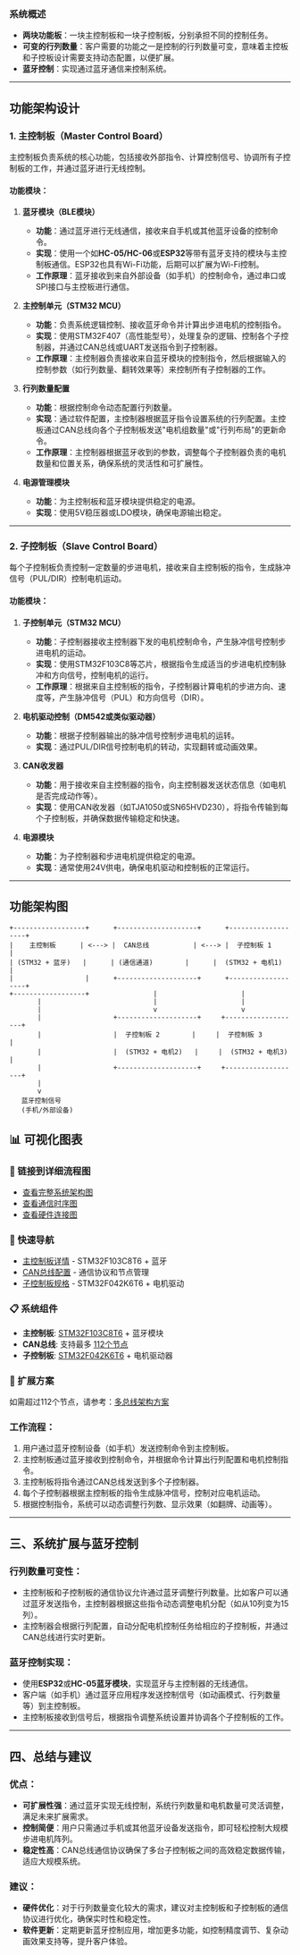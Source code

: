 
### **系统概述**

* **两块功能板**：一块主控制板和一块子控制板，分别承担不同的控制任务。
* **可变的行列数量**：客户需要的功能之一是控制的行列数量可变，意味着主控板和子控板设计需要支持动态配置，以便扩展。
* **蓝牙控制**：实现通过蓝牙通信来控制系统。

---

## **功能架构设计**

### **1. 主控制板（Master Control Board）**

主控制板负责系统的核心功能，包括接收外部指令、计算控制信号、协调所有子控制板的工作，并通过蓝牙进行无线控制。

#### **功能模块：**

1. **蓝牙模块（BLE模块）**

   * **功能**：通过蓝牙进行无线通信，接收来自手机或其他蓝牙设备的控制命令。
   * **实现**：使用一个如**HC-05/HC-06**或**ESP32**等带有蓝牙支持的模块与主控制板通信。ESP32也具有Wi-Fi功能，后期可以扩展为Wi-Fi控制。
   * **工作原理**：蓝牙接收到来自外部设备（如手机）的控制命令，通过串口或SPI接口与主控板进行通信。

2. **主控制单元（STM32 MCU）**

   * **功能**：负责系统逻辑控制、接收蓝牙命令并计算出步进电机的控制指令。
   * **实现**：使用STM32F407（高性能型号），处理复杂的逻辑、控制各个子控制器，并通过CAN总线或UART发送指令到子控制器。
   * **工作原理**：主控制器负责接收来自蓝牙模块的控制指令，然后根据输入的控制参数（如行列数量、翻转效果等）来控制所有子控制器的工作。

3. **行列数量配置**

   * **功能**：根据控制命令动态配置行列数量。
   * **实现**：通过软件配置，主控制器根据蓝牙指令设置系统的行列配置。主控板通过CAN总线向各个子控制板发送"电机组数量"或"行列布局"的更新命令。
   * **工作原理**：主控制器根据蓝牙收到的参数，调整每个子控制器负责的电机数量和位置关系，确保系统的灵活性和可扩展性。

4. **电源管理模块**

   * **功能**：为主控制板和蓝牙模块提供稳定的电源。
   * **实现**：使用5V稳压器或LDO模块，确保电源输出稳定。

---

### **2. 子控制板（Slave Control Board）**

每个子控制板负责控制一定数量的步进电机，接收来自主控制板的指令，生成脉冲信号（PUL/DIR）控制电机运动。

#### **功能模块：**

1. **子控制单元（STM32 MCU）**

   * **功能**：子控制器接收主控制器下发的电机控制命令，产生脉冲信号控制步进电机的运动。
   * **实现**：使用STM32F103C8等芯片，根据指令生成适当的步进电机控制脉冲和方向信号，控制电机的运行。
   * **工作原理**：根据来自主控制板的指令，子控制器计算电机的步进方向、速度等，产生脉冲信号（PUL）和方向信号（DIR）。

2. **电机驱动控制（DM542或类似驱动器）**

   * **功能**：根据子控制器输出的脉冲信号控制步进电机的运转。
   * **实现**：通过PUL/DIR信号控制电机的转动，实现翻转或动画效果。

3. **CAN收发器**

   * **功能**：用于接收来自主控制器的指令，向主控制器发送状态信息（如电机是否完成动作等）。
   * **实现**：使用CAN收发器（如TJA1050或SN65HVD230），将指令传输到每个子控制板，并确保数据传输稳定和快速。

4. **电源模块**

   * **功能**：为子控制器和步进电机提供稳定的电源。
   * **实现**：通常使用24V供电，确保电机驱动和控制板的正常运行。

---

## **功能架构图**

```
+------------------+      +--------------------+      +-------------------+
|    主控制板      | <---> |  CAN总线           | <---> |  子控制板 1       |
| (STM32 + 蓝牙)   |      | (通信通道)        |      |  (STM32 + 电机1)  |
|                  |      +--------------------+      +-------------------+
+------------------+                |                     |
       |                            |                     |
       |                            v                     v
       |                  +--------------------+     +-------------------+
       |                  |  子控制板 2        |     |  子控制板 3       |
       |                  |  (STM32 + 电机2)   |     |  (STM32 + 电机3)  |
       |                  +--------------------+     +-------------------+
       |
       v
   蓝牙控制信号
   (手机/外部设备)
```

## 📊 可视化图表

### 🔗 链接到详细流程图
- [查看完整系统架构图](./flowchart.md#system-architecture-flowchart)
- [查看通信时序图](./flowchart.md#detailed-communication-flow)
- [查看硬件连接图](./flowchart.md#hardware-connection-diagram)

### 🎯 快速导航
- [主控制板详情](./flowchart.md#master-controller) - STM32F103C8T6 + 蓝牙
- [CAN总线配置](./flowchart.md#can-bus) - 通信协议和节点管理
- [子控制板规格](./flowchart.md#slave-controllers) - STM32F042K6T6 + 电机驱动

### 📋 系统组件
- **主控制板**: [STM32F103C8T6](./flowchart.md#master-controller) + 蓝牙模块
- **CAN总线**: 支持最多 [112个节点](./flowchart.md#can-limitations)
- **子控制板**: [STM32F042K6T6](./flowchart.md#slave-controllers) + 电机驱动器

### 🔧 扩展方案
如需超过112个节点，请参考：[多总线架构方案](./flowchart.md#multi-bus-architecture)

### **工作流程：**

1. 用户通过蓝牙控制设备（如手机）发送控制命令到主控制板。
2. 主控制板通过蓝牙接收到控制命令，并根据命令计算出行列配置和电机控制指令。
3. 主控制板将指令通过CAN总线发送到多个子控制器。
4. 每个子控制器根据主控制板的指令生成脉冲信号，控制对应电机运动。
5. 根据控制指令，系统可以动态调整行列数、显示效果（如翻牌、动画等）。

---

## **三、系统扩展与蓝牙控制**

### **行列数量可变性：**

* 主控制板和子控制板的通信协议允许通过蓝牙调整行列数量。比如客户可以通过蓝牙发送指令，主控制器根据这些指令动态调整电机分配（如从10列变为15列）。
* 主控制器会根据行列配置，自动分配电机控制任务给相应的子控制板，并通过CAN总线进行实时更新。

### **蓝牙控制实现：**

* 使用**ESP32**或**HC-05蓝牙模块**，实现蓝牙与主控制器的无线通信。
* 客户端（如手机）通过蓝牙应用程序发送控制信号（如动画模式、行列数量等）到主控制板。
* 主控制板接收到信号后，根据指令调整系统设置并协调各个子控制板的工作。

---

## **四、总结与建议**

### **优点：**

* **可扩展性强**：通过蓝牙实现无线控制，系统行列数量和电机数量可灵活调整，满足未来扩展需求。
* **控制简便**：用户只需通过手机或其他蓝牙设备发送指令，即可轻松控制大规模步进电机阵列。
* **稳定性高**：CAN总线通信协议确保了多台子控制板之间的高效稳定数据传输，适应大规模系统。

### **建议：**

* **硬件优化**：对于行列数量变化较大的需求，建议对主控制板和子控制板的通信协议进行优化，确保实时性和稳定性。
* **软件更新**：定期更新蓝牙控制应用，增加更多功能，如控制精度调节、复杂动画效果支持等，提升客户体验。

